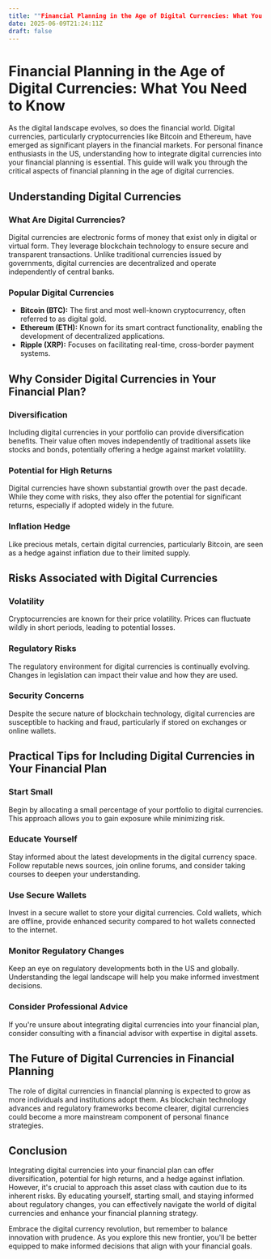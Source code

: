 ```yaml
---
title: ""Financial Planning in the Age of Digital Currencies: What You Need to Know""
date: 2025-06-09T21:24:11Z
draft: false
---
```


# Financial Planning in the Age of Digital Currencies: What You Need to Know

As the digital landscape evolves, so does the financial world. Digital currencies, particularly cryptocurrencies like Bitcoin and Ethereum, have emerged as significant players in the financial markets. For personal finance enthusiasts in the US, understanding how to integrate digital currencies into your financial planning is essential. This guide will walk you through the critical aspects of financial planning in the age of digital currencies.

## Understanding Digital Currencies

### What Are Digital Currencies?

Digital currencies are electronic forms of money that exist only in digital or virtual form. They leverage blockchain technology to ensure secure and transparent transactions. Unlike traditional currencies issued by governments, digital currencies are decentralized and operate independently of central banks.

### Popular Digital Currencies

- **Bitcoin (BTC):** The first and most well-known cryptocurrency, often referred to as digital gold.
- **Ethereum (ETH):** Known for its smart contract functionality, enabling the development of decentralized applications.
- **Ripple (XRP):** Focuses on facilitating real-time, cross-border payment systems.

## Why Consider Digital Currencies in Your Financial Plan?

### Diversification

Including digital currencies in your portfolio can provide diversification benefits. Their value often moves independently of traditional assets like stocks and bonds, potentially offering a hedge against market volatility.

### Potential for High Returns

Digital currencies have shown substantial growth over the past decade. While they come with risks, they also offer the potential for significant returns, especially if adopted widely in the future.

### Inflation Hedge

Like precious metals, certain digital currencies, particularly Bitcoin, are seen as a hedge against inflation due to their limited supply.

## Risks Associated with Digital Currencies

### Volatility

Cryptocurrencies are known for their price volatility. Prices can fluctuate wildly in short periods, leading to potential losses.

### Regulatory Risks

The regulatory environment for digital currencies is continually evolving. Changes in legislation can impact their value and how they are used.

### Security Concerns

Despite the secure nature of blockchain technology, digital currencies are susceptible to hacking and fraud, particularly if stored on exchanges or online wallets.

## Practical Tips for Including Digital Currencies in Your Financial Plan

### Start Small

Begin by allocating a small percentage of your portfolio to digital currencies. This approach allows you to gain exposure while minimizing risk.

### Educate Yourself

Stay informed about the latest developments in the digital currency space. Follow reputable news sources, join online forums, and consider taking courses to deepen your understanding.

### Use Secure Wallets

Invest in a secure wallet to store your digital currencies. Cold wallets, which are offline, provide enhanced security compared to hot wallets connected to the internet.

### Monitor Regulatory Changes

Keep an eye on regulatory developments both in the US and globally. Understanding the legal landscape will help you make informed investment decisions.

### Consider Professional Advice

If you're unsure about integrating digital currencies into your financial plan, consider consulting with a financial advisor with expertise in digital assets.

## The Future of Digital Currencies in Financial Planning

The role of digital currencies in financial planning is expected to grow as more individuals and institutions adopt them. As blockchain technology advances and regulatory frameworks become clearer, digital currencies could become a more mainstream component of personal finance strategies.

## Conclusion

Integrating digital currencies into your financial plan can offer diversification, potential for high returns, and a hedge against inflation. However, it's crucial to approach this asset class with caution due to its inherent risks. By educating yourself, starting small, and staying informed about regulatory changes, you can effectively navigate the world of digital currencies and enhance your financial planning strategy.

Embrace the digital currency revolution, but remember to balance innovation with prudence. As you explore this new frontier, you'll be better equipped to make informed decisions that align with your financial goals.